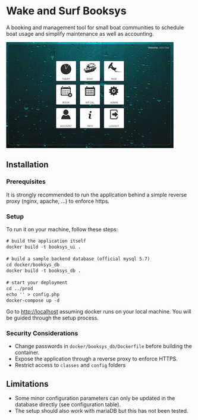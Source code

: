 # Wake and Surf Booksys

A booking and management tool for small boat communities to schedule boat usage and simplify maintenance as well as accounting.

![dashboard view](https://raw.githubusercontent.com/guidohu/booksys/master/img/dashboard.png)

## Installation

### Prerequisites
It is strongly recommended to run the application behind a simple reverse proxy (nginx, apache, ...) to enforce https.

### Setup
To run it on your machine, follow these steps:

```
# build the application itself
docker build -t booksys_ui .

# build a sample backend database (official mysql 5.7)
cd docker/booksys_db
docker build -t booksys_db .

# start your deployment
cd ../prod
echo '' > config.php
docker-compose up -d
```

Go to [http://localhost](http://localhost) assuming docker runs on your local machine. You will be guided through the setup process.

### Security Considerations

- Change passwords in `docker/booksys_db/Dockerfile` before building the container.
- Expose the application through a reverse proxy to enforce HTTPS.
- Restrict access to `classes` and `config` folders

## Limitations

- Some minor configuration parameters can only be updated in the database directly (see configuration table).
- The setup should also work with mariaDB but this has not been tested.
